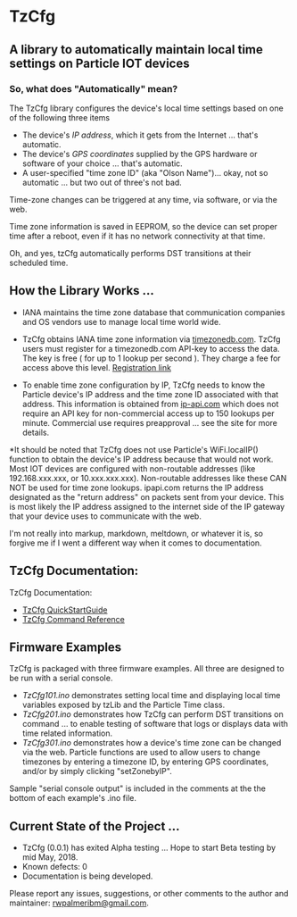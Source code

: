 # TzCfg

## A library to automatically maintain local time settings on Particle IOT devices

### So, what does "Automatically" mean?
The TzCfg library configures the device's local time settings based on one of the following three items
* The device's *IP address*, which it gets from the Internet ... that's automatic.
* The device's *GPS coordinates* supplied by the GPS hardware or software of your choice ... that's automatic.
* A user-specified "time zone ID" (aka "Olson Name")... okay, not so automatic ... but two out of three's not bad.  

Time-zone changes can be triggered at any time, via software, or via the web. 

Time zone information is saved in EEPROM, so the device can set proper time after a reboot, even if it has no network connectivity at that time.

Oh, and yes, tzCfg automatically performs DST transitions at their scheduled time.


## How the Library Works ...

* IANA maintains the time zone database that communication companies and OS vendors use to manage local time world wide. 

* TzCfg obtains IANA time zone information via [timezonedb.com](https://timezonedb.com). TzCfg users must register for a timezonedb.com API-key to access the data. The key is free ( for up to 1 lookup per second ). They charge a fee for access above this level. [Registration link](http://timezonedb.com/register)

* To enable time zone configuration by IP, TzCfg needs to know the Particle device's IP address and the time zone ID associated with that address. This information is obtained from [ip-api.com](http://ip-api.com) which does not require an API key for non-commercial access up to 150 lookups per minute. Commercial use requires preapproval ... see the site for more details.  

*It should be noted that TzCfg does not use Particle's WiFi.localIP() function to obtain the device's IP address because that would not work.  Most IOT devices are configured with non-routable addresses (like 192.168.xxx.xxx, or 10.xxx.xxx.xxx). Non-routable addresses like these CAN NOT be used for time zone lookups. ipapi.com returns the IP address designated as the "return address" on packets sent from your device. This is most likely the IP address assigned to the internet side of the IP gateway that your device uses to communicate with the web. 

I'm not really into markup, markdown, meltdown, or whatever it is, so forgive me if I went a different way when it comes to documentation. 

## TzCfg Documentation:

TzCfg Documentation: 
* [TzCfg QuickStartGuide](https://docs.google.com/document/d/e/2PACX-1vQL7RNLxRsPbv9EC9xgdZFwIcbJHS-eEm-ocAxOIScUA4sIZUem_HSJZbh2hFMzVZ7V2BmjUy5fAJlr/pub)
* [TzCfg Command Reference](https://docs.google.com/document/d/e/2PACX-1vSAg2uOsghutDC64-izE44u9ZXh8S8i--FXHapayXSZ-EPrm93bIpW2d_fWUszqxKYYxMqM0jmWe8mE/pub)

##	Firmware Examples
TzCfg is packaged with three firmware examples. All three are designed to be run with a serial console.
*	*TzCfg101.ino* demonstrates setting local time and displaying local time variables exposed by tzLib and the Particle Time class.
*	*TzCfg201.ino* demonstrates how TzCfg can perform DST transitions on command ... to enable testing of software that logs or displays data with time related information. 
*	*TzCfg301.ino* demonstrates how a device's time zone can be changed via the web. Particle functions are used to allow users to change timezones by entering a timezone ID, by entering GPS coordinates, and/or by simply clicking "setZonebyIP".  

Sample "serial console output" is included in the comments at the the bottom of each example's .ino file.

## Current State of the Project ...

* TzCfg (0.0.1) has exited Alpha testing ... Hope to start Beta testing by mid May, 2018.
* Known defects: 0
* Documentation is being developed. 
				
Please report any issues, suggestions, or other comments to the author and maintainer: rwpalmeribm@gmail.com.

	   





